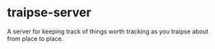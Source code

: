 # traipse-server
A server for keeping track of things worth tracking as you traipse about from place to place.
